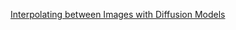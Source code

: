 [Interpolating between Images with Diffusion Models](https://water-bean.notion.site/11-Interpolating-between-Images-with-Diffusion-Models-16b21b1368b8807e8b42dd35481e207c?pvs=4)

